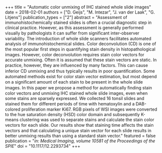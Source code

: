 +++
title = "Automatic color unmixing of IHC stained whole slide images"
date = 2018-02-01
authors = ["D. Geijs", "M. Intezar", "J. van der Laak", "G. Litjens"]
publication_types = ["2"]
abstract = "Assessment of immunohistochemically stained slides is often a crucial diagnostic step in clinical practice. However, as this assessment is generally performed visually by pathologists it can suﬀer from signiﬁcant inter-observer variability. The introduction of whole slide scanners facilitates automated analysis of immunohistochemical slides. Color deconvolution (CD) is one of the most popular ﬁrst steps in quantifying stain density in histopathological images. However, color deconvolution requires stain color vectors for accurate unmixing. Often it is assumed that these stain vectors are static. In practice, however, they are inﬂuenced by many factors. This can cause inferior CD unmixing and thus typically results in poor quantiﬁcation. Some automated methods exist for color stain vector estimation, but most depend on a signiﬁcant amount of each stain to be present in the whole slide images. In this paper we propose a method for automatically ﬁnding stain color vectors and unmixing IHC stained whole slide images, even when some stains are sparsely expressed. We collected 16 tonsil slides and stained them for diﬀerent periods of time with hematoxylin and a DAB-colored proliferation marker Ki67. RGB pixels of WSI images were converted to the hue saturation density (HSD) color domain and subsequently K-means clustering was used to separate stains and calculate the stain color vectors for each slide. Our results show that staining time aﬀects the stain vectors and that calculating a unique stain vector for each slide results in better unmixing results than using a standard stain vector."
featured = false
publication = "*in: Medical Imaging, volume 10581 of the Proceedings of the SPIE*"
doi = "10.1117/12.2293734"
+++

